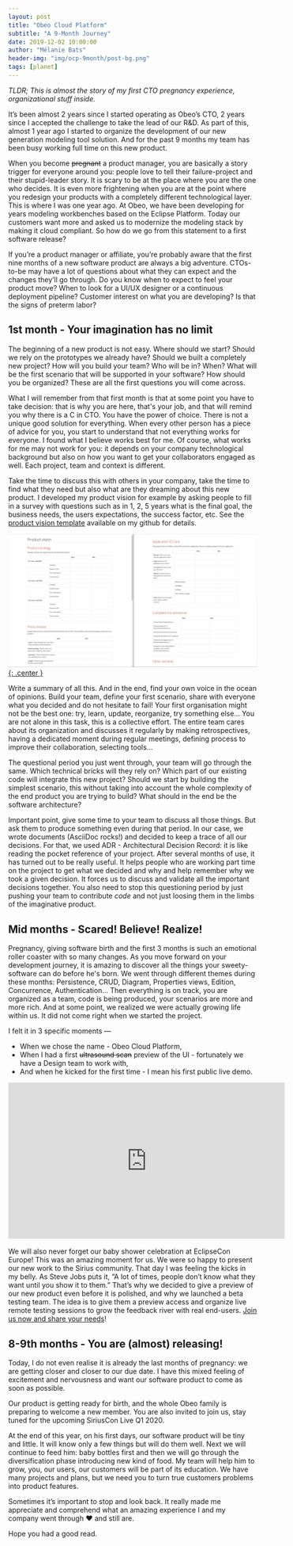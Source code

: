 ```yaml
---
layout: post
title: "Obeo Cloud Platform"
subtitle: "A 9-Month Journey"
date: 2019-12-02 10:00:00
author: "Mélanie Bats"
header-img: "img/ocp-9month/post-bg.png"
tags: [planet]
---
```


_TLDR; This is almost the story of my first CTO pregnancy experience, organizational stuff inside._

It’s been almost 2 years since I started operating as Obeo’s CTO, 2 years since I accepted the challenge to take the lead of our R&D. As part of this, almost 1 year ago I started to organize the development of our new generation modeling tool solution. And for the past 9 months my team has been busy working full time on this new product.

When you become ~~pregnant~~ a product manager, you are basically a story trigger for everyone around you: people love to tell their failure-project and their stupid-leader story. It is scary to be at the place where you are the one who decides. It is even more frightening when you are at the point where you redesign your products with a completely different technological layer. This is where I was one year ago. At Obeo, we have been developing for years modeling workbenches based on the Eclipse Platform. Today our customers want more and asked us to modernize the modeling stack by making it cloud compliant. So how do we go from this statement to a first software release?

If you’re a product manager or affiliate, you’re probably aware that the first nine months of a new software product are always a big adventure.
CTOs-to-be may have a lot of questions about what they can expect and the changes they’ll go through.
Do you know when to expect to feel your product move? When to look for a UI/UX designer or a continuous deployment pipeline? Customer interest on what you are developing? Is that the signs of preterm labor?

## 1st month - Your imagination has no limit

The beginning of a new product is not easy. Where should we start?
Should we rely on the prototypes we already have? Should we built a completely new project? How will you build your team? Who will be in? When? What will be the first scenario that will be supported in your software? How should you be organized?
These are all the first questions you will come across.

What I will remember from that first month is that at some point you have to take decision: that is why you are here, that's your job, and that will remind you why there is a C in CTO. You have the power of choice.
There is not a unique good solution for everything. When every other person has a piece of advice for you, you start to understand that not everything works for everyone. I found what I believe works best for me. Of course, what works for me may not work for you: it depends on your company technological background but also on how you want to get your collaborators engaged as well. Each project, team and context is different.

Take the time to discuss this with others in your company, take the time to find what they need but also what are they dreaming about this new product. I developed my product vision for example by asking people to fill in a survey with questions such as in 1, 2, 5 years what is the final goal, the business needs, the users expectations, the success factor, etc. See the [product vision template](/img/ocp-9month/ProductVision.png) available on my github for details.

[![Product Vision Template](/img/ocp-9month/ProductVision.png "Product Vision"){: .center }](/img/ocp-9month/ProductVision.png)

Write a summary of all this.
And in the end, find your own voice in the ocean of opinions.
Build your team, define your first scenario, share with everyone what you decided and do not hesitate to fail! Your first organisation might not be the best one: try, learn, update, reorganize, try something else... You are not alone in this task, this is a collective effort. The entire team cares about its organization and discusses it regularly by making retrospectives, having a dedicated moment during regular meetings, defining process to improve their collaboration, selecting tools...

The questional period you just went through, your team will go through the same. Which technical bricks will they rely on? Which part of our existing code will integrate this new project? Should we start by building the simplest scenario, this without taking into account the whole complexity of the end product you are trying to build? What should in the end be the software architecture?

Important point, give some time to your team to discuss all those things. But ask them to produce something even during that period. In our case, we wrote documents (AsciiDoc rocks!) and decided to keep a trace of all our decisions. For that, we used ADR - Architectural Decision Record: it is like reading the pocket reference of your project. After several months of use, it has turned out to be really useful. It helps people who are working part time on the project to get what we decided and why and help remember why we took a given decision. It forces us to discuss and validate all the important decisions together.
You also need to stop this questioning period by just pushing your team to contribute _code_ and not just loosing them in the limbs of the imaginative product.

## Mid months - Scared! Believe! Realize!

Pregnancy, giving software birth and the first 3 months is such an emotional roller coaster with so many changes. As you move forward on your development journey, it is amazing to discover all the things your sweety-software can do before he's born. We went through different themes during these months: Persistence, CRUD, Diagram, Properties views, Edition, Concurrence, Authentication...
Then everything is on track, you are organized as a team, code is being produced, your scenarios are more and more rich. And at some point, we realized we were actually growing life within us. It did not come right when we started the project.

I felt it in 3 specific moments —

- When we chose the name - Obeo Cloud Platform,
- When I had a first ~~ultrasound scan~~ preview of the UI - fortunately we have a Design team to work with,
- And when he kicked for the first time - I mean his first public live demo.

<iframe width="560" height="315" src="https://www.youtube.com/embed/a_hx3lfRETI" frameborder="0" allow="autoplay; encrypted-media" allowfullscreen></iframe>

We will also never forget our baby shower celebration at EclipseCon Europe! This was an amazing moment for us. We were so happy to present our new work to the Sirius community.
That day I was feeling the kicks in my belly.
As Steve Jobs puts it, “A lot of times, people don’t know what they want until you show it to them.” That’s why we decided to give a preview of our new product even before it is polished, and why we launched a beta testing team. The idea is to give them a preview access and organize live remote testing sessions to grow the feedback river with real end-users. [Join us now and share your needs](https://t.co/Zgh3KMxtUU?amp=1)!


## 8-9th months - You are (almost) releasing!

Today, I do not even realise it is already the last months of pregnancy: we are getting closer and closer to our due date. I have this mixed feeling of excitement and nervousness and want our software product to come as soon as possible.

Our product is getting ready for birth, and the whole Obeo family is preparing to welcome a new member. You are also invited to join us, stay tuned for the upcoming SiriusCon Live Q1 2020.

At the end of this year, on his first days, our software product will be tiny and little. It will know only a few things but will do them well. Next we will continue to feed him: baby bottles first and then we will go through the diversification phase introducing new kind of food.
My team will help him to grow, you, our users, our customers will be part of its education. We have many projects and plans, but we need you to turn true customers problems into product features.

Sometimes it’s important to stop and look back. It really made me appreciate and comprehend what an amazing experience I and my company went through ❤ and still are.

Hope you had a good read.